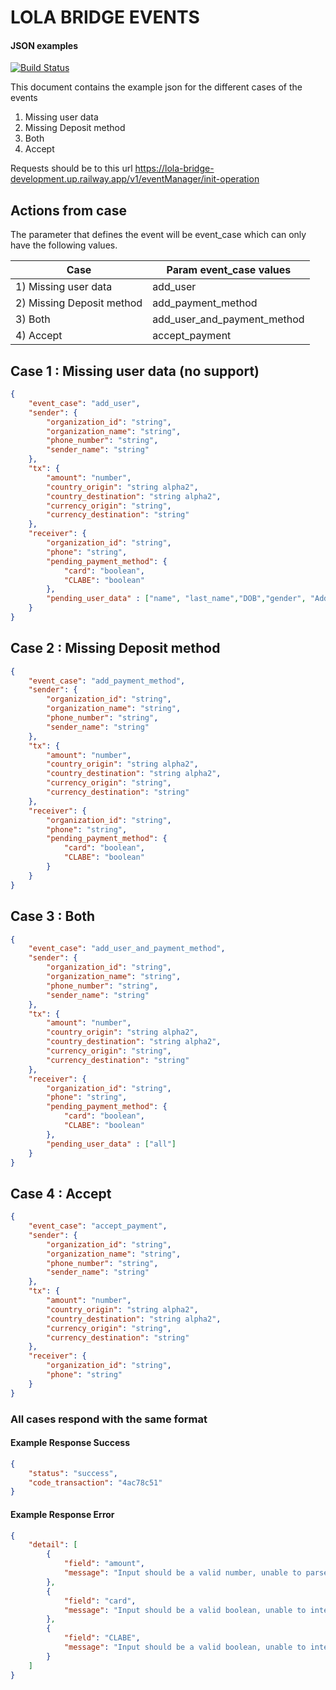 # LOLA BRIDGE EVENTS
#### JSON examples

[![Build Status](https://travis-ci.org/joemccann/dillinger.svg?branch=master)](https://travis-ci.org/joemccann/dillinger)

This document contains the example json for the different cases of the events
1) Missing user data
2) Missing Deposit method
3) Both
4) Accept

Requests should be to this url
https://lola-bridge-development.up.railway.app/v1/eventManager/init-operation

## Actions from case
The parameter that defines the event will be event_case which can only have the following values.

| Case | Param event_case values |
| ------ |------|
| 1) Missing user data | add_user |
| 2) Missing Deposit method | add_payment_method |
| 3) Both | add_user_and_payment_method |
| 4) Accept | accept_payment |

## Case 1 : Missing user data (no support) 
```json
{
    "event_case": "add_user",
    "sender": {
        "organization_id": "string",
        "organization_name": "string",
        "phone_number": "string",
        "sender_name": "string"
    },
    "tx": {
        "amount": "number",
        "country_origin": "string alpha2",
        "country_destination": "string alpha2",
        "currency_origin": "string",
        "currency_destination": "string"
    },
    "receiver": {
        "organization_id": "string",
        "phone": "string",
        "pending_payment_method": {
            "card": "boolean",
            "CLABE": "boolean"
        },
        "pending_user_data" : ["name", "last_name","DOB","gender", "Address"]
    }
}
```

## Case 2 : Missing Deposit method
```json
{
    "event_case": "add_payment_method",
    "sender": {
        "organization_id": "string",
        "organization_name": "string",
        "phone_number": "string",
        "sender_name": "string"
    },
    "tx": {
        "amount": "number",
        "country_origin": "string alpha2",
        "country_destination": "string alpha2",
        "currency_origin": "string",
        "currency_destination": "string"
    },
    "receiver": {
        "organization_id": "string",
        "phone": "string",
        "pending_payment_method": {
            "card": "boolean",
            "CLABE": "boolean"
        }
    }
}
```

## Case 3 : Both
```json
{
    "event_case": "add_user_and_payment_method",
    "sender": {
        "organization_id": "string",
        "organization_name": "string",
        "phone_number": "string",
        "sender_name": "string"
    },
    "tx": {
        "amount": "number",
        "country_origin": "string alpha2",
        "country_destination": "string alpha2",
        "currency_origin": "string",
        "currency_destination": "string"
    },
    "receiver": {
        "organization_id": "string",
        "phone": "string",
        "pending_payment_method": {
            "card": "boolean",
            "CLABE": "boolean"
        },
        "pending_user_data" : ["all"]
    }
}
```

## Case 4 : Accept
```json
{
    "event_case": "accept_payment",
    "sender": {
        "organization_id": "string",
        "organization_name": "string",
        "phone_number": "string",
        "sender_name": "string"
    },
    "tx": {
        "amount": "number",
        "country_origin": "string alpha2",
        "country_destination": "string alpha2",
        "currency_origin": "string",
        "currency_destination": "string"
    },
    "receiver": {
        "organization_id": "string",
        "phone": "string"
    }
}
```

### All cases respond with the same format
#### Example Response Success

```json
{
    "status": "success",
    "code_transaction": "4ac78c51"
}
```
#### Example Response Error

```json
{
    "detail": [
        {
            "field": "amount",
            "message": "Input should be a valid number, unable to parse string as a number"
        },
        {
            "field": "card",
            "message": "Input should be a valid boolean, unable to interpret input"
        },
        {
            "field": "CLABE",
            "message": "Input should be a valid boolean, unable to interpret input"
        }
    ]
}
```